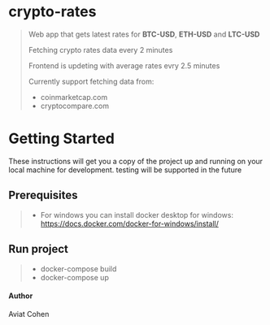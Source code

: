# crypto-rates
> Web app that gets latest rates for **BTC-USD**, **ETH-USD** and **LTC-USD**
>
> Fetching crypto rates data every 2 minutes
>
> Frontend is updeting with average rates evry 2.5 minutes
>
> Currently support fetching data from:
> - coinmarketcap.com
> - cryptocompare.com

# Getting Started
These instructions will get you a copy of the project up and running on your local machine for development. testing will be supported in the future

## Prerequisites
> - For windows you can install docker desktop for windows: https://docs.docker.com/docker-for-windows/install/

## Run project
> - docker-compose build
> - docker-compose up

#### Author
Aviat Cohen